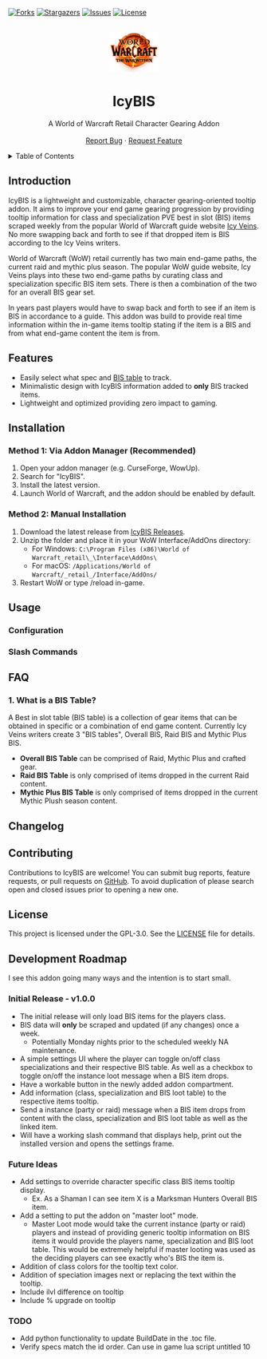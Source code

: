 <!-- PROJECT SHIELDS -->
<!--
*** I'm using markdown "reference style" links for readability.
*** Reference links are enclosed in brackets [ ] instead of parentheses ( ).
*** See the bottom of this document for the declaration of the reference variables
*** for contributors-url, forks-url, etc. This is an optional, concise syntax you may use.
*** https://www.markdownguide.org/basic-syntax/#reference-style-links
-->

[![Forks][forks-shield]][forks-url]
[![Stargazers][stars-shield]][stars-url]
[![Issues][issues-shield]][issues-url]
[![License][license-shield]][license-url]

<!-- PROJECT LOGO -->
<br />
<div align="center">
  <a href="https://github.com/Louden7/IcyBIS">
    <img src="images/logo.png" alt="Logo" width="100" height="80">
  </a>

  <h1 align="center">IcyBIS</h1>

  <p align="center">
    A World of Warcraft Retail Character Gearing Addon
    <br />
    <br />
    <a href="https://github.com/Louden7/IcyBIS/issues/new?labels=bug&template=bug-report---.md">Report Bug</a>
    ·
    <a href="https://github.com/Louden7/IcyBIS/issues/new?labels=enhancement&template=feature-request---.md">Request Feature</a>
  </p>
</div>

<details>
<summary>Table of Contents</summary>

[[_TOC_]]

</details>

## Introduction

IcyBIS is a lightweight and customizable, character gearing-oriented tooltip addon. It aims to improve your end game gearing progression by providing tooltip information for class and specialization PVE best in slot (BIS) items scraped weekly from the popular World of Warcraft guide website [Icy Veins](https://www.icy-veins.com). No more swapping back and forth to see if that dropped item is BIS according to the Icy Veins writers.

World of Warcraft (WoW) retail currently has two main end-game paths, the current raid and mythic plus season. The popular WoW guide website, Icy Veins plays into these two end-game paths by curating class and specialization specific BIS item sets. There is then a combination of the two for an overall BIS gear set.

In years past players would have to swap back and forth to see if an item is BIS in accordance to a guide. This addon was build to provide real time information within the in-game items tooltip stating if the item is a BIS and from what end-game content the item is from.

## Features

- Easily select what spec and [BIS table](#1-what-is-a-bis-table) to track.
- Minimalistic design with IcyBIS information added to **only** BIS tracked items.
- Lightweight and optimized providing zero impact to gaming.

## Installation

### Method 1: Via Addon Manager (Recommended)

1. Open your addon manager (e.g. CurseForge, WowUp).
2. Search for "IcyBIS".
3. Install the latest version.
4. Launch World of Warcraft, and the addon should be enabled by default.

### Method 2: Manual Installation

1. Download the latest release from [IcyBIS Releases](https://github.com/Louden7/IcyBIS/releases).
2. Unzip the folder and place it in your WoW Interface/AddOns directory:
   - For Windows: `C:\Program Files (x86)\World of Warcraft_retail\_\Interface\AddOns\`
   - For macOS: `/Applications/World of Warcraft/_retail_/Interface/AddOns/`
3. Restart WoW or type /reload in-game.

## Usage

### Configuration

### Slash Commands

## FAQ

### 1. What is a BIS Table?

A Best in slot table (BIS table) is a collection of gear items that can be obtained in specific or a combination of end game content. Currently Icy Veins writers create 3 "BIS tables", Overall BIS, Raid BIS and Mythic Plus BIS.

- **Overall BIS Table** can be comprised of Raid, Mythic Plus and crafted gear.
- **Raid BIS Table** is only comprised of items dropped in the current Raid content.
- **Mythic Plus BIS Table** is only comprised of items dropped in the current Mythic Plush season content.

## Changelog

## Contributing

Contributions to IcyBIS are welcome! You can submit bug reports, feature requests, or pull requests on [GitHub](https://github.com/Louden7/IcyBIS/issues). To avoid duplication of please search open and closed issues prior to opening a new one.

## License

This project is licensed under the GPL-3.0. See the [LICENSE](./LICENSE) file for details.

## Development Roadmap

I see this addon going many ways and the intention is to start small.

### Initial Release - v1.0.0

- The initial release will only load BIS items for the players class.
- BIS data will **only** be scraped and updated (if any changes) once a week.
  - Potentially Monday nights prior to the scheduled weekly NA maintenance.
- A simple settings UI where the player can toggle on/off class specializations and their respective BIS table. As well as a checkbox to toggle on/off the instance loot message when a BIS item drops.
- Have a workable button in the newly added addon compartment.
- Add information (class, specialization and BIS loot table) to the respective items tooltip.
- Send a instance (party or raid) message when a BIS item drops from content with the class, specialization and BIS loot table as well as the linked item.
- Will have a working slash command that displays help, print out the installed version and opens the settings frame.

### Future Ideas

- Add settings to override character specific class BIS items tooltip display.
  - Ex. As a Shaman I can see item X is a Marksman Hunters Overall BIS item.
- Add a setting to put the addon on "master loot" mode.
  - Master Loot mode would take the current instance (party or raid) players and instead of providing generic tooltip information on BIS items it would provide the players name, specialization and BIS loot table. This would be extremely helpful if master looting was used as the deciding players can see exactly who's BIS the item is.
- Addition of class colors for the tooltip text color.
- Addition of speciation images next or replacing the text within the tooltip.
- Include ilvl difference on tooltip
- Include % upgrade on tooltip

### TODO

- Add python functionality to update BuildDate in the .toc file.
- Verify specs match the id order. Can use in game lua script untitled 10

<!-- MARKDOWN LINKS & IMAGES -->
<!-- https://www.markdownguide.org/basic-syntax/#reference-style-links -->

[forks-shield]: https://img.shields.io/github/forks/Louden7/IcyBIS.svg?style=plastic
[forks-url]: https://github.com/Louden7/IcyBIS/network/members
[stars-shield]: https://img.shields.io/github/stars/Louden7/IcyBIS.svg?style=plastic
[stars-url]: https://github.com/Louden7/IcyBIS/stargazers
[issues-shield]: https://img.shields.io/github/issues/Louden7/IcyBIS.svg?style=plastic
[issues-url]: https://github.com/Louden7/IcyBIS/issues
[license-shield]: https://img.shields.io/github/license/Louden7/IcyBIS?style=plastic
[license-url]: https://github.com/Louden7/IcyBIS/blob/main/LICENSE
